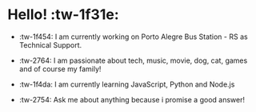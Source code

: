 # Hello! :tw-1f31e:



- :tw-1f454: I am currently working on Porto Alegre Bus Station - RS as Technical Support.

- :tw-2764: I am passionate about tech, music, movie, dog, cat, games and of course my family!

- :tw-1f4da: I am currently learning JavaScript, Python and Node.js

- :tw-2754:  Ask me about anything because i promise a good answer!
